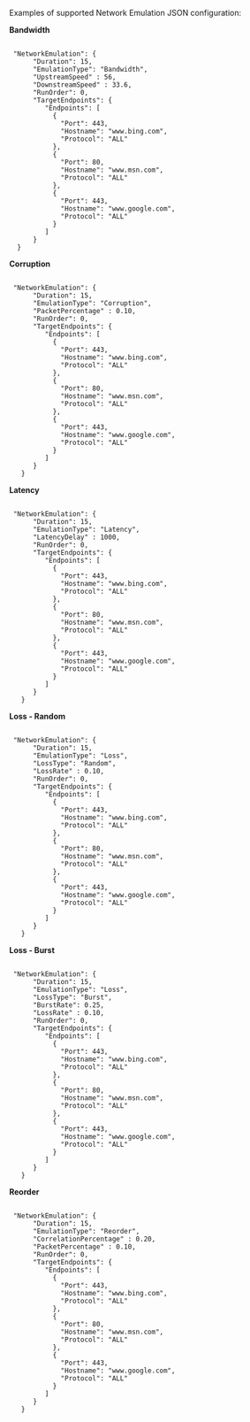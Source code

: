 Examples of supported Network Emulation JSON configuration:

<b>Bandwidth</b>
<pre><code>
 "NetworkEmulation": {
      "Duration": 15,
      "EmulationType": "Bandwidth",
      "UpstreamSpeed" : 56,
      "DownstreamSpeed" : 33.6,
      "RunOrder": 0,
      "TargetEndpoints": {
         "Endpoints": [
           {
             "Port": 443,
             "Hostname": "www.bing.com",
             "Protocol": "ALL"
           },
           {
             "Port": 80,
             "Hostname": "www.msn.com",
             "Protocol": "ALL"
           },
           {
             "Port": 443,
             "Hostname": "www.google.com",
             "Protocol": "ALL"
           }
         ]
      }
  }
</code></pre>
   

<b>Corruption</b>
<pre><code>
 "NetworkEmulation": {
      "Duration": 15,
      "EmulationType": "Corruption",
      "PacketPercentage" : 0.10,
      "RunOrder": 0,
      "TargetEndpoints": {
         "Endpoints": [
           {
             "Port": 443,
             "Hostname": "www.bing.com",
             "Protocol": "ALL"
           },
           {
             "Port": 80,
             "Hostname": "www.msn.com",
             "Protocol": "ALL"
           },
           {
             "Port": 443,
             "Hostname": "www.google.com",
             "Protocol": "ALL"
           }
         ]
      }
   }
</code></pre>

<b>Latency</b>
<pre><code>
 "NetworkEmulation": {
      "Duration": 15,
      "EmulationType": "Latency",
      "LatencyDelay" : 1000,
      "RunOrder": 0,
      "TargetEndpoints": {
         "Endpoints": [
           {
             "Port": 443,
             "Hostname": "www.bing.com",
             "Protocol": "ALL"
           },
           {
             "Port": 80,
             "Hostname": "www.msn.com",
             "Protocol": "ALL"
           },
           {
             "Port": 443,
             "Hostname": "www.google.com",
             "Protocol": "ALL"
           }
         ]
      }
   }
</code></pre>

<b>Loss - Random</b>
<pre><code>
 "NetworkEmulation": {
      "Duration": 15,
      "EmulationType": "Loss",
      "LossType": "Random",
      "LossRate" : 0.10,
      "RunOrder": 0,
      "TargetEndpoints": {
         "Endpoints": [
           {
             "Port": 443,
             "Hostname": "www.bing.com",
             "Protocol": "ALL"
           },
           {
             "Port": 80,
             "Hostname": "www.msn.com",
             "Protocol": "ALL"
           },
           {
             "Port": 443,
             "Hostname": "www.google.com",
             "Protocol": "ALL"
           }
         ]
      }
   }
</code></pre>

<b>Loss - Burst</b>
<pre><code>
 "NetworkEmulation": {
      "Duration": 15,
      "EmulationType": "Loss",
      "LossType": "Burst",
      "BurstRate": 0.25,
      "LossRate" : 0.10,
      "RunOrder": 0,
      "TargetEndpoints": {
         "Endpoints": [
           {
             "Port": 443,
             "Hostname": "www.bing.com",
             "Protocol": "ALL"
           },
           {
             "Port": 80,
             "Hostname": "www.msn.com",
             "Protocol": "ALL"
           },
           {
             "Port": 443,
             "Hostname": "www.google.com",
             "Protocol": "ALL"
           }
         ]
      }
   }
</code></pre>

<b>Reorder</b>
<pre><code>
 "NetworkEmulation": {
      "Duration": 15,
      "EmulationType": "Reorder",
      "CorrelationPercentage" : 0.20,
      "PacketPercentage" : 0.10,
      "RunOrder": 0,
      "TargetEndpoints": {
         "Endpoints": [
           {
             "Port": 443,
             "Hostname": "www.bing.com",
             "Protocol": "ALL"
           },
           {
             "Port": 80,
             "Hostname": "www.msn.com",
             "Protocol": "ALL"
           },
           {
             "Port": 443,
             "Hostname": "www.google.com",
             "Protocol": "ALL"
           }
         ]
      }
   }
</code></pre>

